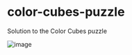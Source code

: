 # color-cubes-puzzle
Solution to the Color Cubes puzzle

![image](https://user-images.githubusercontent.com/8313853/193630846-a8676184-2f6a-44f3-ac7d-a0c28653762b.png)
